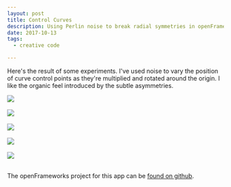 ```yaml
---
layout: post
title: Control Curves
description: Using Perlin noise to break radial symmetries in openFrameworks
date: 2017-10-13
tags:
  - creative code

---
```


Here's the result of some experiments. I've used noise to vary the position of curve control points as they're multiplied and rotated around the origin. I like the organic feel introduced by the subtle asymmetries.

<div class="img_row">
  <img class="col three" src="{{site.url}}/img/control_curves/c_3.png">  
</div>

<br/>
<div class="img_row">
  <img class="col three" src="{{site.url}}/img/control_curves/pe_9.png">  
</div>

<br />
<div class="img_row">
  <img class="col three" src="{{site.url}}/img/control_curves/s_5.png">  
</div>

<br />
<div class="img_row">
  <img class="col three" src="{{site.url}}/img/control_curves/sp_1.png">  
</div>

<br />
<div class="img_row">
  <img class="col three" src="{{site.url}}/img/control_curves/c_22.png">  
</div>

<br />

The openFrameworks project for this app can be <a href="https://github.com/samludford/control_curves">found on github</a>.
